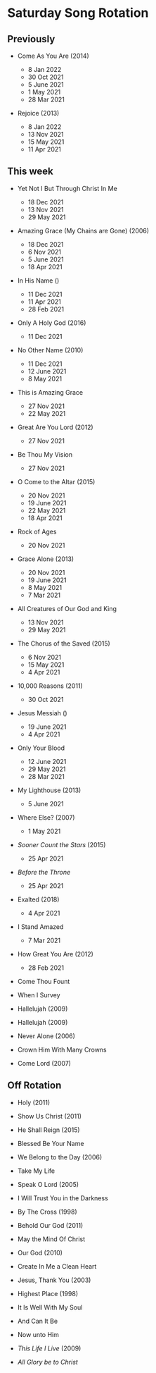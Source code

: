 ﻿# Saturday Song Rotation

## Previously

* Come As You Are (2014)
  * 8 Jan 2022
  * 30 Oct 2021
  * 5 June 2021
  * 1 May 2021
  * 28 Mar 2021

* Rejoice (2013)
  * 8 Jan 2022
  * 13 Nov 2021
  * 15 May 2021
  * 11 Apr 2021

## This week

* Yet Not I But Through Christ In Me
  * 18 Dec 2021
  * 13 Nov 2021
  * 29 May 2021

* Amazing Grace (My Chains are Gone) (2006)
  * 18 Dec 2021
  * 6 Nov 2021
  * 5 June 2021
  * 18 Apr 2021
  
* In His Name ()
  * 11 Dec 2021
  * 11 Apr 2021
  * 28 Feb 2021

* Only A Holy God (2016)
  * 11 Dec 2021

* No Other Name (2010)
  * 11 Dec 2021
  * 12 June 2021
  * 8 May 2021

* This is Amazing Grace
  * 27 Nov 2021
  * 22 May 2021

* Great Are You Lord (2012)
  * 27 Nov 2021

* Be Thou My Vision
  * 27 Nov 2021

* O Come to the Altar (2015)
  * 20 Nov 2021
  * 19 June 2021
  * 22 May 2021
  * 18 Apr 2021

* Rock of Ages
  * 20 Nov 2021

* Grace Alone (2013)
  * 20 Nov 2021
  * 19 June 2021
  * 8 May 2021
  * 7 Mar 2021

* All Creatures of Our God and King
  * 13 Nov 2021
  * 29 May 2021

* The Chorus of the Saved (2015)
  * 6 Nov 2021
  * 15 May 2021
  * 4 Apr 2021

* 10,000 Reasons (2011)
  * 30 Oct 2021

* Jesus Messiah ()
  * 19 June 2021
  * 4 Apr 2021

* Only Your Blood
  * 12 June 2021
  * 29 May 2021
  * 28 Mar 2021

* My Lighthouse (2013)
  * 5 June 2021

* Where Else? (2007)
  * 1 May 2021
  
* *Sooner Count the Stars* (2015)
  * 25 Apr 2021

* *Before the Throne*
  * 25 Apr 2021

* Exalted (2018)
  * 4 Apr 2021

* I Stand Amazed
  * 7 Mar 2021

* How Great You Are (2012)
  * 28 Feb 2021

* Come Thou Fount

* When I Survey

* Hallelujah (2009)
  
* Hallelujah (2009)
  
* Never Alone (2006)

* Crown Him With Many Crowns

* Come Lord (2007)

## Off Rotation

* Holy (2011)

* Show Us Christ (2011)

* He Shall Reign (2015)

* Blessed Be Your Name

* We Belong to the Day (2006)

* Take My Life

* Speak O Lord (2005)

* I Will Trust You in the Darkness

* By The Cross (1998)

* Behold Our God (2011)

* May the Mind Of Christ

* Our God (2010)

* Create In Me a Clean Heart

* Jesus, Thank You (2003)

* Highest Place (1998)

* It Is Well With My Soul

* And Can It Be

* Now unto Him

* *This Life I Live* (2009)

* *All Glory be to Christ*
